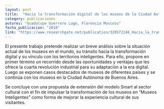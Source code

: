 ```yaml
---
layout: post
title:  "Hacia la transformación digital de los museos de la Ciudad Autónoma de Buenos Aires"
category: publicaciones
autores: "Guadalupe Guerrero Lago, Florencia Moscoso"
fecha_publicacion: "2018"
link: "https://www.researchgate.net/publication/328572146_Hacia_la_transformacion_digital_de_los_museos_de_la_Ciudad_Autonoma_de_Buenos_Aires"
---
```


El presente trabajo pretende realizar un breve análisis sobre la situación actual de los museos en el mundo, su tránsito hacia la transformación digital y su vínculo con los territorios inteligentes. Para ello, propone en primer término un recorrido desde las oportunidades y ventajas que les ofrece la cuarta revolución industrial para su adaptación a la era digital. Luego se exponen casos destacados de museos de diferentes países y se continúa con los museos en la Ciudad Autónoma de Buenos Aires.

Se concluye con una propuesta de extensión del modelo Smart al sector cultural con el fin de impulsar la transformación de los museos en “Museos Inteligentes” como forma de mejorar la experiencia cultural de sus visitantes.
